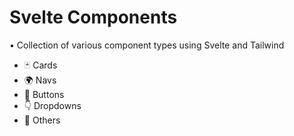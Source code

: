 # Svelte Components

•  Collection of various component types using Svelte and Tailwind

- 🃏 Cards
- 🌍 Navs
- 💙 Buttons
- 👇 Dropdowns
- 🗿 Others

